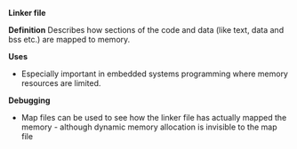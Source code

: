 **Linker file**

**Definition**
Describes how sections of the code and data (like text, data and bss etc.) are mapped to memory. 

**Uses**
* Especially important in embedded systems programming where memory resources are limited.

**Debugging**
* Map files can be used to see how the linker file has actually mapped the memory - although dynamic memory allocation is invisible to the map file